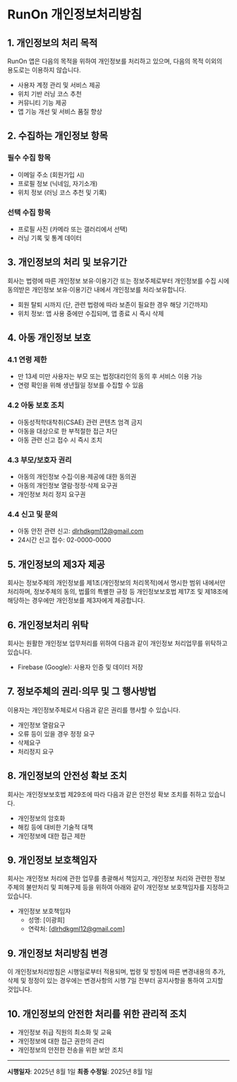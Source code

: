 # RunOn 개인정보처리방침

## 1. 개인정보의 처리 목적

RunOn 앱은 다음의 목적을 위하여 개인정보를 처리하고 있으며, 다음의 목적 이외의 용도로는 이용하지 않습니다.

- 사용자 계정 관리 및 서비스 제공
- 위치 기반 러닝 코스 추천
- 커뮤니티 기능 제공
- 앱 기능 개선 및 서비스 품질 향상

## 2. 수집하는 개인정보 항목

### 필수 수집 항목
- 이메일 주소 (회원가입 시)
- 프로필 정보 (닉네임, 자기소개)
- 위치 정보 (러닝 코스 추천 및 기록)

### 선택 수집 항목
- 프로필 사진 (카메라 또는 갤러리에서 선택)
- 러닝 기록 및 통계 데이터

## 3. 개인정보의 처리 및 보유기간

회사는 법령에 따른 개인정보 보유·이용기간 또는 정보주체로부터 개인정보를 수집 시에 동의받은 개인정보 보유·이용기간 내에서 개인정보를 처리·보유합니다.

- 회원 탈퇴 시까지 (단, 관련 법령에 따라 보존이 필요한 경우 해당 기간까지)
- 위치 정보: 앱 사용 중에만 수집되며, 앱 종료 시 즉시 삭제

## 4. 아동 개인정보 보호

### 4.1 연령 제한
- 만 13세 미만 사용자는 부모 또는 법정대리인의 동의 후 서비스 이용 가능
- 연령 확인을 위해 생년월일 정보를 수집할 수 있음

### 4.2 아동 보호 조치
- 아동성적학대착취(CSAE) 관련 콘텐츠 엄격 금지
- 아동을 대상으로 한 부적절한 접근 차단
- 아동 관련 신고 접수 시 즉시 조치

### 4.3 부모/보호자 권리
- 아동의 개인정보 수집·이용·제공에 대한 동의권
- 아동의 개인정보 열람·정정·삭제 요구권
- 개인정보 처리 정지 요구권

### 4.4 신고 및 문의
- 아동 안전 관련 신고: dlrhdkgml12@gmail.com
- 24시간 신고 접수: 02-0000-0000

## 5. 개인정보의 제3자 제공

회사는 정보주체의 개인정보를 제1조(개인정보의 처리목적)에서 명시한 범위 내에서만 처리하며, 정보주체의 동의, 법률의 특별한 규정 등 개인정보보호법 제17조 및 제18조에 해당하는 경우에만 개인정보를 제3자에게 제공합니다.

## 6. 개인정보처리 위탁

회사는 원활한 개인정보 업무처리를 위하여 다음과 같이 개인정보 처리업무를 위탁하고 있습니다.

- Firebase (Google): 사용자 인증 및 데이터 저장

## 7. 정보주체의 권리·의무 및 그 행사방법

이용자는 개인정보주체로서 다음과 같은 권리를 행사할 수 있습니다.

- 개인정보 열람요구
- 오류 등이 있을 경우 정정 요구
- 삭제요구
- 처리정지 요구

## 8. 개인정보의 안전성 확보 조치

회사는 개인정보보호법 제29조에 따라 다음과 같은 안전성 확보 조치를 취하고 있습니다.

- 개인정보의 암호화
- 해킹 등에 대비한 기술적 대책
- 개인정보에 대한 접근 제한

## 9. 개인정보 보호책임자

회사는 개인정보 처리에 관한 업무를 총괄해서 책임지고, 개인정보 처리와 관련한 정보주체의 불만처리 및 피해구제 등을 위하여 아래와 같이 개인정보 보호책임자를 지정하고 있습니다.

- 개인정보 보호책임자
  - 성명: [이광희]
  - 연락처: [dlrhdkgml12@gmail.com]

## 9. 개인정보 처리방침 변경

이 개인정보처리방침은 시행일로부터 적용되며, 법령 및 방침에 따른 변경내용의 추가, 삭제 및 정정이 있는 경우에는 변경사항의 시행 7일 전부터 공지사항을 통하여 고지할 것입니다.

## 10. 개인정보의 안전한 처리를 위한 관리적 조치

- 개인정보 취급 직원의 최소화 및 교육
- 개인정보에 대한 접근 권한의 관리
- 개인정보의 안전한 전송을 위한 보안 조치

---

**시행일자**: 2025년 8월 1일
**최종 수정일**: 2025년 8월 1일 